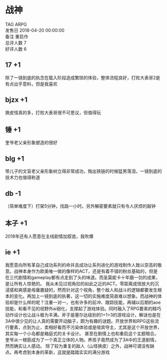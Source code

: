 



# 战神
  
TAG ARPG  
发售日 2018-04-20 00:00:00  
备注 重启作  
总评人数 7  
好评人数 6
## 17 +1


除了一镜到底的执念在载入阶段造成繁琐的体验，整体流程良好，打败大表哥2是有点出乎意料，但是我喜欢
## bjzx +1


换皮怪真的多，打败大表哥很不可思议，但值得玩
## 锤 +1


奎爷老父亲形象塑造的很好
## blg +1


带儿子的文盲老父亲形象树立得非常成功，掏出铁链的时候猛男落泪，一镜到底的技术力也值得称道
##  db -1 


（简单难度下）打架5分钟，找路一小时。另外解密要素就只有令人厌烦的敲钟 
## 本子 +1


2018年还有人愿意在主线剧情加叙诡，我吹爆
## ie +1


我愿意向所有革自己成功系列的命并且成功让系列进化的游戏制作人致以崇高的敬意。战神本身作为欧美唯一做的像样的ACT，还是有着不错的粉丝基础的，但是在三代剧情和gameplay都有点走到了头的味道。而圣莫妮卡十年磨一剑的成果，是让所有人惊艳的。
我从未见过视角拉的如此之近的ACT。零距离成倍放大的沉浸感和爽感是毋庸置疑的，然而针对这个视角，整个敌人和战斗的逻辑都要发生根本的变化。再加上一镜到底的执著，这一切的实施难度简直难以想象。而战神的体验却是什么样的呢？注重一对一，也有许多的前冲、跟踪技能，再辅以后期的aoe技能，和看不见的视野外ai弱化，支撑起了游戏体验。同时融入了RPG要素的精巧动作设计也让战斗极为丰满。斧子是塞尔达级别的1+1>3的游戏设计。解谜也是在3A中很少见的让人真的需要开动脑子，颇为有趣的谜题。开放世界和RPG这些流行要素，点到为止，卖相好看而不污染体验或是喧宾夺主，尤其是这个开放世界，其实每一个小岛都是箱庭式的关卡设计。
甚至在剧情上也和重启这个主题暗合。奎爷从一根筋成为了一个真正立体的人物。养孩子竟然成为了3A中的王道剧情，然而确实让人感动。
除了较为重复的敌人（山怪换皮）之外，战神可谓没有缺点。再考虑到本身的革新，这就是踏踏实实的满分游戏